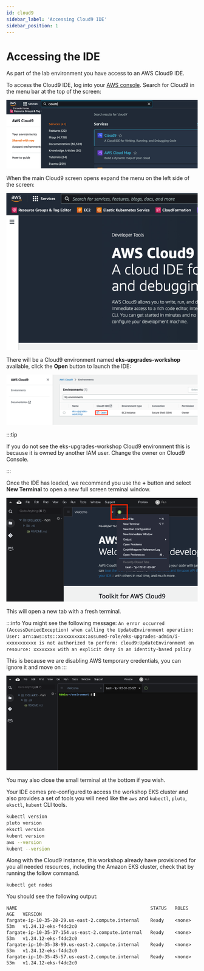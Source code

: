 ```yaml
---
id: cloud9
sidebar_label: 'Accessing Cloud9 IDE'
sidebar_position: 1
---
```


# Accessing the IDE

As part of the lab environment you have access to an AWS Cloud9 IDE.

To access the Cloud9 IDE, log into your [AWS console](https://console.aws.amazon.com/). Search for Cloud9 in the menu bar at the top of the screen:

![Search for the Cloud9 service](./assets/search.png)

When the main Cloud9 screen opens expand the menu on the left side of the screen:

![Access Cloud9 service menu](./assets/menu.png)

There will be a Cloud9 environment named **eks-upgrades-workshop** available, click the **Open** button to launch the IDE:

![Open the Cloud9 IDE](./assets/environment.png)

:::tip

If you do not see the eks-upgrades-workshop Cloud9 environment this is because it is owned by another IAM user. Change the owner on Cloud9 Console.

:::

Once the IDE has loaded, we recommend you use the **+** button and select **New Terminal** to open a new full screen terminal window.

![Open new Cloud9 terminal](./assets/terminal-open.png)

This will open a new tab with a fresh terminal.

:::info
You might see the following message: `An error occurred (AccessDeniedException) when calling the UpdateEnvironment operation: User: arn:aws:sts::xxxxxxxxxx:assumed-role/eks-upgrades-admin/i-xxxxxxxxxxx is not authorized to perform: cloud9:UpdateEnvironment on resource: xxxxxxxx with an explicit deny in an identity-based policy`

This is because we are disabling AWS temporary credentials, you can ignore it and move on
:::

![Shows new Cloud9 terminal](./assets/terminal.png)

You may also close the small terminal at the bottom if you wish.

Your IDE comes pre-configured to access the workshop EKS cluster and also provides a set of tools you will need like the `aws` and `kubectl`, `pluto`, `eksctl`, `kubent` CLI tools.

```bash
kubectl version
pluto version
eksctl version
kubent version
aws --version
kubent --version
```

Along with the Cloud9 instance, this workshop already have provisioned for you all needed resources, including the Amazon EKS cluster, check that by running the follow command.

```
kubectl get nodes
```

You should see the following output:

```output
NAME                                                 STATUS   ROLES    AGE   VERSION
fargate-ip-10-35-28-29.us-east-2.compute.internal    Ready    <none>   53m   v1.24.12-eks-f4dc2c0
fargate-ip-10-35-37-154.us-east-2.compute.internal   Ready    <none>   53m   v1.24.12-eks-f4dc2c0
fargate-ip-10-35-38-99.us-east-2.compute.internal    Ready    <none>   53m   v1.24.12-eks-f4dc2c0
fargate-ip-10-35-45-57.us-east-2.compute.internal    Ready    <none>   53m   v1.24.12-eks-f4dc2c0
```

<!-- For example, run the following command to get details about your EKS cluster: -->


<!-- TBD: Provision cluster -->
<!-- ```bash
$ aws eks describe-cluster --name $EKS_CLUSTER_NAME
{
    "cluster": {
        "name": "eks-upgrades-workshop",
        "arn": "arn:aws:eks:us-west-2:1234567890:cluster/eks-upgrades-workshop",
        "createdAt": 1662084731.367,
        "endpoint": "https://7C18D86993E776387BB6C040FBA9D359.sk1.us-west-2.eks.amazonaws.com",
[...]
}
```

You can also check that you can connect to your EKS cluster like so:

```bash
$ kubectl get nodes
NAME                                         STATUS   ROLES    AGE     VERSION
ip-10-42-10-176.us-west-2.compute.internal   Ready    <none>   18h     v1.23.9-eks-ba74326
ip-10-42-10-56.us-west-2.compute.internal    Ready    <none>   18h     v1.23.9-eks-ba74326
ip-10-42-11-123.us-west-2.compute.internal   Ready    <none>   18h     v1.23.9-eks-ba74326
``` -->